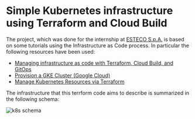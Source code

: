 # Simple Kubernetes infrastructure using Terraform and Cloud Build

The project, which was done for the internship at [ESTECO S.p.A.](https://www.esteco.com/) is based on some tutorials using the Infrastructure as Code process.
In particular the following resources have been used:
* [Managing infrastructure as code with Terraform, Cloud Build, and GitOps](https://cloud.google.com/docs/terraform/resource-management/managing-infrastructure-as-code)
* [Provision a GKE Cluster (Google Cloud)](https://developer.hashicorp.com/terraform/tutorials/kubernetes/gke)
* [Manage Kubernetes Resources via Terraform](https://developer.hashicorp.com/terraform/tutorials/kubernetes/kubernetes-provider)

The infrastructure that this terrform code aims to describe is summarized in the following schema:

![k8s schema](https://github.com/giovannidemaria/Esteco-K8sInfrastructure-terraform/blob/main/k8s_schema.jpg?raw=true)
